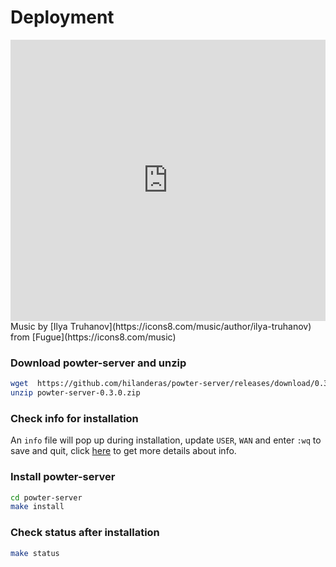 # Deployment
<iframe frameborder="0" width="100%" height="450" src="https://www.dailymotion.com/embed/video/x74reht" allowfullscreen allow="autoplay"></iframe>
Music by [Ilya Truhanov](https://icons8.com/music/author/ilya-truhanov) from [Fugue](https://icons8.com/music)

### Download powter-server and unzip
```bash
wget  https://github.com/hilanderas/powter-server/releases/download/0.3.0/powter-server-0.3.0.zip
unzip powter-server-0.3.0.zip
```
### Check info for installation
An `info` file will pop up during installation, update `USER`, `WAN` and enter `:wq` to save and quit, click [here](../usermanual/INFO.md) to get more details about info.

### Install powter-server
```bash
cd powter-server
make install
```

### Check status after installation
```bash
make status
```

